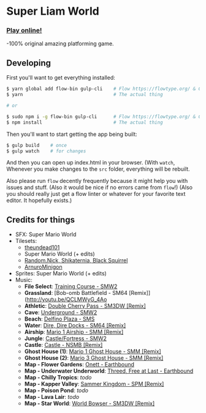 # Super Liam World
### [Play online!](https://liam4.github.io/slw)

-100% original amazing platforming game.

## Developing

First you'll want to get everything installed:

```bash
$ yarn global add flow-bin gulp-cli    # Flow https://flowtype.org/ & Gulp
$ yarn                                 # The actual thing

# or

$ sudo npm i -g flow-bin gulp-cli      # Flow https://flowtype.org/ & Gulp
$ npm install                          # The actual thing
```

Then you'll want to start getting the app being built:

```bash
$ gulp build    # once
$ gulp watch    # for changes
```

And then you can open up index.html in your browser. (With `watch`, Whenever you make changes to the `src` folder, everything will be rebuilt.

Also please run `flow` decently frequently because it might help you with issues and stuff. (Also it would be nice if no errors came from `flow`!) (Also you should really just get a flow linter or whatever for your favorite text editor. It hopefully exists.)

## Credits for things
* SFX: Super Mario World
* Tilesets:
  - [theundead101](http://www.mfgg.net/index.php?act=user&param=09&uid=13240)
  - Super Mario World (+ edits)
  - [Random.Nick, Shikaternia, Black Squirrel](http://www.mfgg.net/index.php?act=resdb&param=02&c=1&id=31511)
  - [ArnuroMinigon](http://www.mfgg.net/index.php?act=resdb&param=02&c=1&id=33168)
* Sprites: Super Mario World (+ edits)
* Music:
  - **File Select**: [Training Course - SMW2](http://youtu.be/99jtEbwxI9Y)
  - **Grassland**: [Bob-omb Battlefield - SM64 [Remix]](http://youtu.be/QCLMWyG_4Ao
  - **Athletic**: [Double Cherry Pass - SM3DW [Remix]](http://youtu.be/vsi35tBqdAE)
  - **Cave**: [Underground - SMW2](http://youtu.be/8RtLhXibDfA)
  - **Beach**: [Delfino Plaza - SMS](http://youtu.be/A6KvY5QuP-k)
  - **Water**: [Dire, Dire Docks - SM64 [Remix]](http://youtu.be/HvpsMOHqPFI)
  - **Airship**: [Mario 1 Airship - SMM [Remix]](http://youtu.be/-qvBbXY8Z-4)
  - **Jungle**: [Castle/Fortress - SMW2](http://youtu.be/SAlAGoWCJ4g)
  - **Castle**: [Castle - NSMB [Remix]](http://youtu.be/XksIX7fZYuM)
  - **Ghost House (1)**: [Mario 1 Ghost House - SMM [Remix]](http://youtu.be/YJTEGiWn3XU)
  - **Ghost House (2)**: [Mario 3 Ghost House - SMM [Remix]](http://youtu.be/TFDF0hz1yek)
  - **Map - Flower Gardens**: [Onett - Earthbound](http://youtu.be/3jtnGr1Y9ws)
  - **Map - Underwater Underworld**: [Threed, Free at Last - Earthbound](http://youtu.be/n6NtKgmektI)
  - **Map - Chilly Tropics**: _todo_
  - **Map - Kapper Valley**: [Sammer Kingdom - SPM [Remix]](http://youtu.be/26czdXE0AAM)
  - **Map - Poison Pond**: _todo_
  - **Map - Lava Lair**: _todo_
  - **Map - Star World**: [World Bowser - SM3DW [Remix]](http://youtu.be/soHWZeVTx_A)
